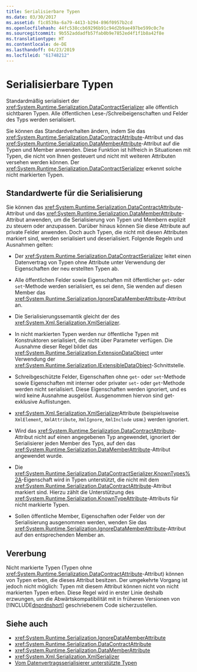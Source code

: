 ```yaml
---
title: Serialisierbare Typen
ms.date: 03/30/2017
ms.assetid: f1c8539a-6a79-4413-b294-896f0957b2cd
ms.openlocfilehash: 44fc538ccb69296b91c94d2b9ae497be599c0c7e
ms.sourcegitcommit: 9b552addadfb57fab0b9e7852ed4f1f1b8a42f8e
ms.translationtype: HT
ms.contentlocale: de-DE
ms.lasthandoff: 04/23/2019
ms.locfileid: "61748212"
---
```

# <a name="serializable-types"></a>Serialisierbare Typen
Standardmäßig serialisiert der <xref:System.Runtime.Serialization.DataContractSerializer> alle öffentlich sichtbaren Typen. Alle öffentlichen Lese-/Schreibeigenschaften und Felder des Typs werden serialisiert.  
  
 Sie können das Standardverhalten ändern, indem Sie das <xref:System.Runtime.Serialization.DataContractAttribute>-Attribut und das <xref:System.Runtime.Serialization.DataMemberAttribute>-Attribut auf die Typen und Member anwenden. Diese Funktion ist hilfreich in Situationen mit Typen, die nicht von Ihnen gesteuert und nicht mit weiteren Attributen versehen werden können. Der <xref:System.Runtime.Serialization.DataContractSerializer> erkennt solche nicht markierten Typen.  
  
## <a name="serialization-defaults"></a>Standardwerte für die Serialisierung  
 Sie können das <xref:System.Runtime.Serialization.DataContractAttribute>-Attribut und das <xref:System.Runtime.Serialization.DataMemberAttribute>-Attribut anwenden, um die Serialisierung von Typen und Membern explizit zu steuern oder anzupassen. Darüber hinaus können Sie diese Attribute auf private Felder anwenden. Doch auch Typen, die nicht mit diesen Attributen markiert sind, werden serialisiert und deserialisiert. Folgende Regeln und Ausnahmen gelten:  
  
- Der <xref:System.Runtime.Serialization.DataContractSerializer> leitet einen Datenvertrag von Typen ohne Attribute unter Verwendung der Eigenschaften der neu erstellten Typen ab.  
  
- Alle öffentlichen Felder sowie Eigenschaften mit öffentlicher `get`- oder `set`-Methode werden serialisiert, es sei denn, Sie wenden auf diesen Member das <xref:System.Runtime.Serialization.IgnoreDataMemberAttribute>-Attribut an.  
  
- Die Serialisierungssemantik gleicht der des <xref:System.Xml.Serialization.XmlSerializer>.  
  
- In nicht markierten Typen werden nur öffentliche Typen mit Konstruktoren serialisiert, die nicht über Parameter verfügen. Die Ausnahme dieser Regel bildet das <xref:System.Runtime.Serialization.ExtensionDataObject> unter Verwendung der <xref:System.Runtime.Serialization.IExtensibleDataObject>-Schnittstelle.  
  
- Schreibgeschützte Felder, Eigenschaften ohne `get`- oder `set`-Methode sowie Eigenschaften mit interner oder privater `set`- oder `get`-Methode werden nicht serialisiert. Diese Eigenschaften werden ignoriert, und es wird keine Ausnahme ausgelöst. Ausgenommen hiervon sind get-exklusive Auflistungen.  
  
- <xref:System.Xml.Serialization.XmlSerializer>Attribute (beispielsweise `XmlElement`, `XmlAttribute`, `XmlIgnore`, `XmlInclude` usw.) werden ignoriert.  
  
- Wird das <xref:System.Runtime.Serialization.DataContractAttribute>-Attribut nicht auf einen angegebenen Typ angewendet, ignoriert der Serialisierer jeden Member des Typs, auf den das <xref:System.Runtime.Serialization.DataMemberAttribute>-Attribut angewendet wurde.  
  
- Die <xref:System.Runtime.Serialization.DataContractSerializer.KnownTypes%2A>-Eigenschaft wird in Typen unterstützt, die nicht mit dem <xref:System.Runtime.Serialization.DataContractAttribute>-Attribut markiert sind. Hierzu zählt die Unterstützung des <xref:System.Runtime.Serialization.KnownTypeAttribute>-Attributs für nicht markierte Typen.  
  
- Sollen öffentliche Member, Eigenschaften oder Felder von der Serialisierung ausgenommen werden, wenden Sie das <xref:System.Runtime.Serialization.IgnoreDataMemberAttribute>-Attribut auf den entsprechenden Member an.  
  
## <a name="inheritance"></a>Vererbung  
 Nicht markierte Typen (Typen ohne <xref:System.Runtime.Serialization.DataContractAttribute>-Attribut) können von Typen erben, die dieses Attribut besitzen. Der umgekehrte Vorgang ist jedoch nicht möglich: Typen mit diesem Attribut können nicht von nicht markierten Typen erben. Diese Regel wird in erster Linie deshalb erzwungen, um die Abwärtskompatibilität mit in früheren Versionen von [!INCLUDE[dnprdnshort](../../../../includes/dnprdnshort-md.md)] geschriebenem Code sicherzustellen.  
  
## <a name="see-also"></a>Siehe auch

- <xref:System.Runtime.Serialization.IgnoreDataMemberAttribute>
- <xref:System.Runtime.Serialization.DataContractAttribute>
- <xref:System.Runtime.Serialization.DataMemberAttribute>
- <xref:System.Xml.Serialization.XmlSerializer>
- [Vom Datenvertragsserialisierer unterstützte Typen](../../../../docs/framework/wcf/feature-details/types-supported-by-the-data-contract-serializer.md)
